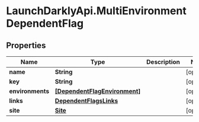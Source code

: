 # LaunchDarklyApi.MultiEnvironmentDependentFlag

## Properties
Name | Type | Description | Notes
------------ | ------------- | ------------- | -------------
**name** | **String** |  | [optional] 
**key** | **String** |  | [optional] 
**environments** | [**[DependentFlagEnvironment]**](DependentFlagEnvironment.md) |  | [optional] 
**links** | [**DependentFlagsLinks**](DependentFlagsLinks.md) |  | [optional] 
**site** | [**Site**](Site.md) |  | [optional] 



